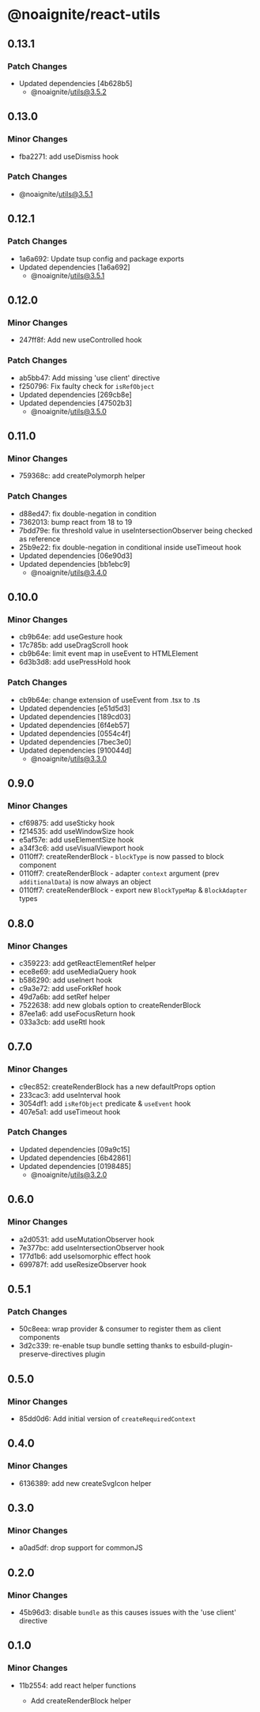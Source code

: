 # @noaignite/react-utils

## 0.13.1

### Patch Changes

- Updated dependencies [4b628b5]
  - @noaignite/utils@3.5.2

## 0.13.0

### Minor Changes

- fba2271: add useDismiss hook

### Patch Changes

- @noaignite/utils@3.5.1

## 0.12.1

### Patch Changes

- 1a6a692: Update tsup config and package exports
- Updated dependencies [1a6a692]
  - @noaignite/utils@3.5.1

## 0.12.0

### Minor Changes

- 247ff8f: Add new useControlled hook

### Patch Changes

- ab5bb47: Add missing 'use client' directive
- f250796: Fix faulty check for `isRefObject`
- Updated dependencies [269cb8e]
- Updated dependencies [47502b3]
  - @noaignite/utils@3.5.0

## 0.11.0

### Minor Changes

- 759368c: add createPolymorph helper

### Patch Changes

- d88ed47: fix double-negation in condition
- 7362013: bump react from 18 to 19
- 7bdd79e: fix threshold value in useIntersectionObserver being checked as reference
- 25b9e22: fix double-negation in conditional inside useTimeout hook
- Updated dependencies [06e90d3]
- Updated dependencies [bb1ebc9]
  - @noaignite/utils@3.4.0

## 0.10.0

### Minor Changes

- cb9b64e: add useGesture hook
- 17c785b: add useDragScroll hook
- cb9b64e: limit event map in useEvent to HTMLElement
- 6d3b3d8: add usePressHold hook

### Patch Changes

- cb9b64e: change extension of useEvent from .tsx to .ts
- Updated dependencies [e51d5d3]
- Updated dependencies [189cd03]
- Updated dependencies [6f4eb57]
- Updated dependencies [0554c4f]
- Updated dependencies [7bec3e0]
- Updated dependencies [910044d]
  - @noaignite/utils@3.3.0

## 0.9.0

### Minor Changes

- cf69875: add useSticky hook
- f214535: add useWindowSize hook
- e5af57e: add useElementSize hook
- a34f3c6: add useVisualViewport hook
- 0110ff7: createRenderBlock - `blockType` is now passed to block component
- 0110ff7: createRenderBlock - adapter `context` argument (prev `additionalData`) is now always an object
- 0110ff7: createRenderBlock - export new `BlockTypeMap` & `BlockAdapter` types

## 0.8.0

### Minor Changes

- c359223: add getReactElementRef helper
- ece8e69: add useMediaQuery hook
- b586290: add useInert hook
- c9a3e72: add useForkRef hook
- 49d7a6b: add setRef helper
- 7522638: add new globals option to createRenderBlock
- 87ee1a6: add useFocusReturn hook
- 033a3cb: add useRtl hook

## 0.7.0

### Minor Changes

- c9ec852: createRenderBlock has a new defaultProps option
- 233cac3: add useInterval hook
- 3054df1: add `isRefObject` predicate & `useEvent` hook
- 407e5a1: add useTimeout hook

### Patch Changes

- Updated dependencies [09a9c15]
- Updated dependencies [6b42861]
- Updated dependencies [0198485]
  - @noaignite/utils@3.2.0

## 0.6.0

### Minor Changes

- a2d0531: add useMutationObserver hook
- 7e377bc: add useIntersectionObserver hook
- 177d1b6: add useIsomorphic effect hook
- 699787f: add useResizeObserver hook

## 0.5.1

### Patch Changes

- 50c8eea: wrap provider & consumer to register them as client components
- 3d2c339: re-enable tsup bundle setting thanks to esbuild-plugin-preserve-directives plugin

## 0.5.0

### Minor Changes

- 85dd0d6: Add initial version of `createRequiredContext`

## 0.4.0

### Minor Changes

- 6136389: add new createSvgIcon helper

## 0.3.0

### Minor Changes

- a0ad5df: drop support for commonJS

## 0.2.0

### Minor Changes

- 45b96d3: disable `bundle` as this causes issues with the 'use client' directive

## 0.1.0

### Minor Changes

- 11b2554: add react helper functions

  - Add createRenderBlock helper

